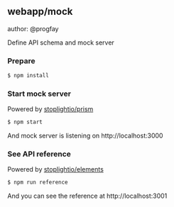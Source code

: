 ## webapp/mock

author: @progfay

Define API schema and mock server

### Prepare

```sh
$ npm install
```

### Start mock server

Powered by [stoplightio/prism](https://github.com/stoplightio/prism)

```sh
$ npm start
```

And mock server is listening on http://localhost:3000

### See API reference

Powered by [stoplightio/elements](https://github.com/stoplightio/elements)

```sh
$ npm run reference
```

And you can see the reference at http://localhost:3001

